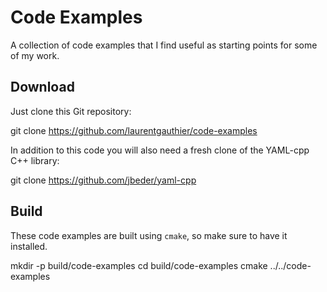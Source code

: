 # Code Examples

A collection of code examples that I find useful as starting points for some of my
work.

## Download

Just clone this Git repository:

  git clone https://github.com/laurentgauthier/code-examples

In addition to this code you will also need a fresh clone of the YAML-cpp C++ library:

  git clone https://github.com/jbeder/yaml-cpp

## Build

These code examples are built using `cmake`, so make sure to have it installed.

  mkdir -p build/code-examples
  cd build/code-examples
  cmake ../../code-examples
  
